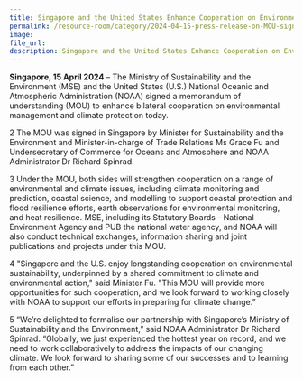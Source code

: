 ```yaml
---  
title: Singapore and the United States Enhance Cooperation on Environmental and Climate Protection  
permalink: /resource-room/category/2024-04-15-press-release-on-MOU-signing-with-NOAA
image:  
file_url:  
description: Singapore and the United States Enhance Cooperation on Environmental and Climate Protection 
---
```


**Singapore, 15 April 2024** – The Ministry of Sustainability and the Environment (MSE) and the United States (U.S.) National Oceanic and Atmospheric Administration (NOAA) signed a memorandum of understanding (MOU) to enhance bilateral cooperation on environmental management and climate protection today.

2 The MOU was signed in Singapore by Minister for Sustainability and the Environment and Minister-in-charge of Trade Relations Ms Grace Fu and Undersecretary of Commerce for Oceans and Atmosphere and NOAA Administrator Dr Richard Spinrad.

3 Under the MOU, both sides will strengthen cooperation on a range of environmental and climate issues, including climate monitoring and prediction, coastal science, and modelling to support coastal protection and flood resilience efforts, earth observations for environmental monitoring, and heat resilience. MSE, including its Statutory Boards - National Environment Agency and PUB the national water agency, and NOAA will also conduct technical exchanges, information sharing and joint publications and projects under this MOU.

4 "Singapore and the U.S. enjoy longstanding cooperation on environmental sustainability, underpinned by a shared commitment to climate and environmental action," said Minister Fu. "This MOU will provide more opportunities for such cooperation, and we look forward to working closely with NOAA to support our efforts in preparing for climate change.”

5 “We’re delighted to formalise our partnership with Singapore’s Ministry of Sustainability and the Environment,” said NOAA Administrator Dr Richard Spinrad. “Globally, we just experienced the hottest year on record, and we need to work collaboratively to address the impacts of our changing climate. We look forward to sharing some of our successes and to learning from each other.”

